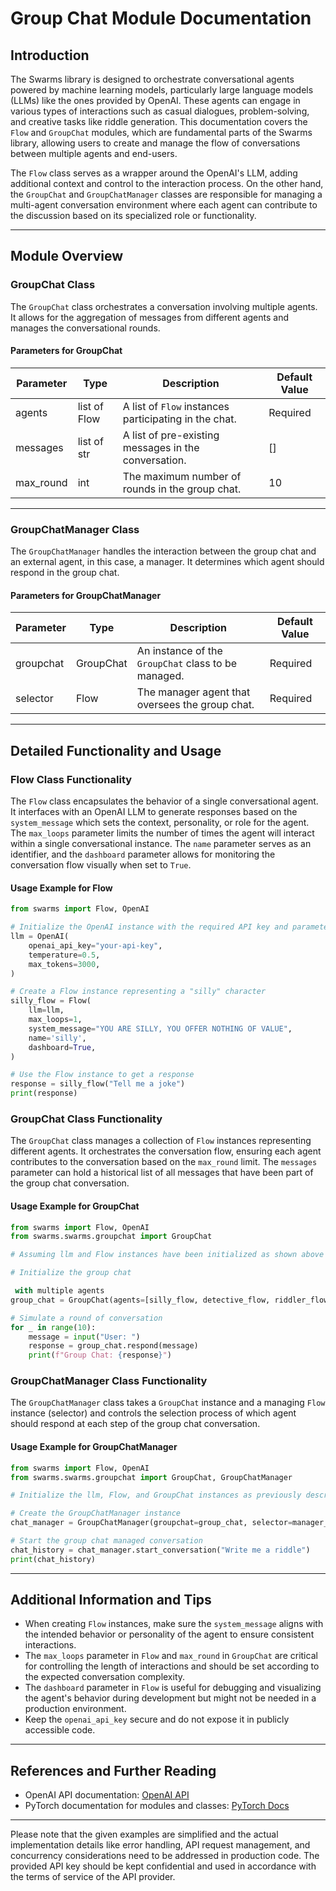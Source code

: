 # Group Chat Module Documentation

## Introduction

The Swarms library is designed to orchestrate conversational agents powered by machine learning models, particularly large language models (LLMs) like the ones provided by OpenAI. These agents can engage in various types of interactions such as casual dialogues, problem-solving, and creative tasks like riddle generation. This documentation covers the `Flow` and `GroupChat` modules, which are fundamental parts of the Swarms library, allowing users to create and manage the flow of conversations between multiple agents and end-users.

The `Flow` class serves as a wrapper around the OpenAI's LLM, adding additional context and control to the interaction process. On the other hand, the `GroupChat` and `GroupChatManager` classes are responsible for managing a multi-agent conversation environment where each agent can contribute to the discussion based on its specialized role or functionality.

---

## Module Overview


### GroupChat Class

The `GroupChat` class orchestrates a conversation involving multiple agents. It allows for the aggregation of messages from different agents and manages the conversational rounds.

#### Parameters for GroupChat

| Parameter   | Type          | Description                                         | Default Value |
|-------------|---------------|-----------------------------------------------------|---------------|
| agents      | list of Flow  | A list of `Flow` instances participating in the chat.| Required      |
| messages    | list of str   | A list of pre-existing messages in the conversation.| []            |
| max_round   | int           | The maximum number of rounds in the group chat.     | 10            |

---

### GroupChatManager Class

The `GroupChatManager` handles the interaction between the group chat and an external agent, in this case, a manager. It determines which agent should respond in the group chat.

#### Parameters for GroupChatManager

| Parameter   | Type          | Description                                         | Default Value |
|-------------|---------------|-----------------------------------------------------|---------------|
| groupchat   | GroupChat     | An instance of the `GroupChat` class to be managed. | Required      |
| selector    | Flow          | The manager agent that oversees the group chat.     | Required      |

---

## Detailed Functionality and Usage

### Flow Class Functionality

The `Flow` class encapsulates the behavior of a single conversational agent. It interfaces with an OpenAI LLM to generate responses based on the `system_message` which sets the context, personality, or role for the agent. The `max_loops` parameter limits the number of times the agent will interact within a single conversational instance. The `name` parameter serves as an identifier, and the `dashboard` parameter allows for monitoring the conversation flow visually when set to `True`.

#### Usage Example for Flow

```python
from swarms import Flow, OpenAI

# Initialize the OpenAI instance with the required API key and parameters
llm = OpenAI(
    openai_api_key="your-api-key",
    temperature=0.5,
    max_tokens=3000,
)

# Create a Flow instance representing a "silly" character
silly_flow = Flow(
    llm=llm,
    max_loops=1,
    system_message="YOU ARE SILLY, YOU OFFER NOTHING OF VALUE",
    name='silly',
    dashboard=True,
)

# Use the Flow instance to get a response
response = silly_flow("Tell me a joke")
print(response)
```

### GroupChat Class Functionality

The `GroupChat` class manages a collection of `Flow` instances representing different agents. It orchestrates the conversation flow, ensuring each agent contributes to the conversation based on the `max_round` limit. The `messages` parameter can hold a historical list of all messages that have been part of the group chat conversation.

#### Usage Example for GroupChat

```python
from swarms import Flow, OpenAI
from swarms.swarms.groupchat import GroupChat

# Assuming llm and Flow instances have been initialized as shown above

# Initialize the group chat

 with multiple agents
group_chat = GroupChat(agents=[silly_flow, detective_flow, riddler_flow], messages=[], max_round=10)

# Simulate a round of conversation
for _ in range(10):
    message = input("User: ")
    response = group_chat.respond(message)
    print(f"Group Chat: {response}")
```

### GroupChatManager Class Functionality

The `GroupChatManager` class takes a `GroupChat` instance and a managing `Flow` instance (selector) and controls the selection process of which agent should respond at each step of the group chat conversation.

#### Usage Example for GroupChatManager

```python
from swarms import Flow, OpenAI
from swarms.swarms.groupchat import GroupChat, GroupChatManager

# Initialize the llm, Flow, and GroupChat instances as previously described

# Create the GroupChatManager instance
chat_manager = GroupChatManager(groupchat=group_chat, selector=manager_flow)

# Start the group chat managed conversation
chat_history = chat_manager.start_conversation("Write me a riddle")
print(chat_history)
```

---

## Additional Information and Tips

- When creating `Flow` instances, make sure the `system_message` aligns with the intended behavior or personality of the agent to ensure consistent interactions.
- The `max_loops` parameter in `Flow` and `max_round` in `GroupChat` are critical for controlling the length of interactions and should be set according to the expected conversation complexity.
- The `dashboard` parameter in `Flow` is useful for debugging and visualizing the agent's behavior during development but might not be needed in a production environment.
- Keep the `openai_api_key` secure and do not expose it in publicly accessible code.

---

## References and Further Reading

- OpenAI API documentation: [OpenAI API](https://beta.openai.com/docs/)
- PyTorch documentation for modules and classes: [PyTorch Docs](https://pytorch.org/docs/stable/index.html)

---

Please note that the given examples are simplified and the actual implementation details like error handling, API request management, and concurrency considerations need to be addressed in production code. The provided API key should be kept confidential and used in accordance with the terms of service of the API provider.